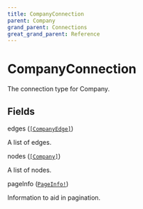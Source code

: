 ```yaml
---
title: CompanyConnection
parent: Company
grand_parent: Connections
great_grand_parent: Reference
---
```


# CompanyConnection

The connection type for Company.

## Fields

<div class="field-entry ">
  <span id="edges" class="field-name anchored">edges (<code><a href="/docs/reference/connection_type/company/company_edge">[CompanyEdge]</a></code>)</span>

  <div class="description-wrapper">
   <p>A list of edges.</p>

  </div>
</div>

<div class="field-entry ">
  <span id="nodes" class="field-name anchored">nodes (<code><a href="/docs/reference/object/company">[Company]</a></code>)</span>

  <div class="description-wrapper">
   <p>A list of nodes.</p>

  </div>
</div>

<div class="field-entry ">
  <span id="page_info" class="field-name anchored">pageInfo (<code><a href="/docs/reference/object/page_info">PageInfo!</a></code>)</span>

  <div class="description-wrapper">
   <p>Information to aid in pagination.</p>

  </div>
</div>

